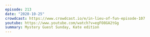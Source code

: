 ```yaml
---
episode: 213
date: "2020-10-25"
crowdcast: https://www.crowdcast.io/e/in-lieu-of-fun-episode-107
youtube: https://www.youtube.com/watch?v=egFO8GA2tGg
summary: Mystery Guest Sunday, Kate edition
---
```


